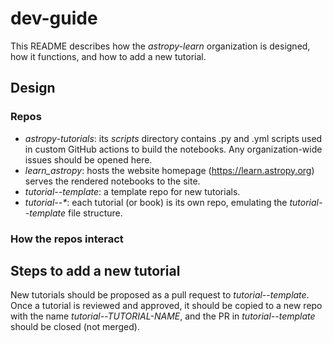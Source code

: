 # dev-guide

This README describes how the _astropy-learn_ organization is designed, how it functions, and how to add a new tutorial.

## Design
### Repos
- _astropy-tutorials_: its _scripts_ directory contains .py and .yml scripts used in custom GitHub actions to build the notebooks. Any organization-wide issues should be opened here.
- _learn_astropy_: hosts the website homepage (https://learn.astropy.org) serves the rendered notebooks to the site.
- _tutorial--template_: a template repo for new tutorials. 
- _tutorial--*_: each tutorial (or book) is its own repo, emulating the _tutorial--template_ file structure. 

### How the repos interact

## Steps to add a new tutorial
New tutorials should be proposed as a pull request to _tutorial--template_. Once a tutorial is reviewed and approved, it should be copied to a new repo with the name _tutorial--TUTORIAL-NAME_, and the PR in _tutorial--template_ should be closed (not merged).
